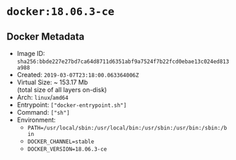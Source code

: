 # `docker:18.06.3-ce`

## Docker Metadata

- Image ID: `sha256:bbde227e27bd7ca64d8711d6351abf9a7524f7b22fcd0ebae13c024ed813a988`
- Created: `2019-03-07T23:18:00.063364006Z`
- Virtual Size: ~ 153.17 Mb  
  (total size of all layers on-disk)
- Arch: `linux`/`amd64`
- Entrypoint: `["docker-entrypoint.sh"]`
- Command: `["sh"]`
- Environment:
  - `PATH=/usr/local/sbin:/usr/local/bin:/usr/sbin:/usr/bin:/sbin:/bin`
  - `DOCKER_CHANNEL=stable`
  - `DOCKER_VERSION=18.06.3-ce`
